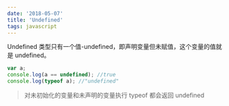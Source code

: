 ```yaml
---
date: '2018-05-07'
title: 'Undefined'
tags: javascript
---
```


Undefined 类型只有一个值-undefined，即声明变量但未赋值，这个变量的值就是 undefined。

```javascript
var a;
console.log(a == undefined); //true
console.log(typeof a); //"undefined"
```

> 对未初始化的变量和未声明的变量执行 typeof 都会返回 undefined

